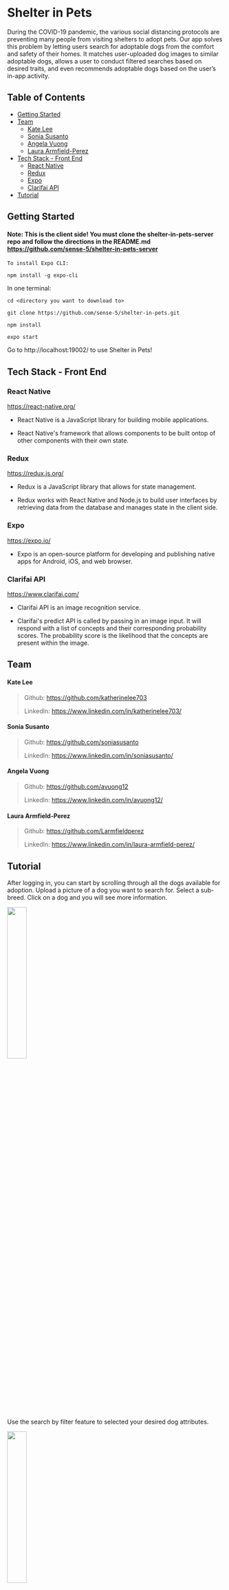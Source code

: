 # Shelter in Pets

During the COVID-19 pandemic, the various social distancing protocols are preventing many people from visiting shelters to adopt pets. Our app solves this problem by letting users search for adoptable dogs from the comfort and safety of their homes. It matches user-uploaded dog images to similar adoptable dogs, allows a user to conduct filtered searches based on desired traits, and even recommends adoptable dogs based on the user’s in-app activity.


## Table of Contents
- [Getting Started](#Getting-Started)
- [Team](#Team)
  - [Kate Lee](#Kate-Lee)
  - [Sonia Susanto](#Sonia-Susanto)
  - [Angela Vuong](#Angela-Vuong)
  - [Laura Armfield-Perez](#Laura-Armfield-Perez)
- [Tech Stack - Front End](#Tech-Stack---Front-End)
  - [React Native](#React-Native)
  - [Redux](#Redux)
  - [Expo](#Expo)
  - [Clarifai API](#Clarifai-API)	
- [Tutorial](#Tutorial)


## Getting Started

#### Note: This is the client side! You must clone the shelter-in-pets-server repo and follow the directions in the README.md https://github.com/sense-5/shelter-in-pets-server

```
To install Expo CLI:

npm install -g expo-cli
```

In one terminal:

```
cd <directory you want to download to>

git clone https://github.com/sense-5/shelter-in-pets.git

npm install

expo start
```

Go to http://localhost:19002/ to use Shelter in Pets!

## Tech Stack - Front End

### React Native

https://react-native.org/

- React Native is a JavaScript library for building mobile applications.

- React Native's framework that allows components to be built ontop of other components with their own state.

### Redux

https://redux.js.org/

- Redux is a JavaScript library that allows for state management.

- Redux works with React Native and Node.js to build user interfaces by retrieving data from the database and manages state in the client side.

### Expo

https://expo.io/

- Expo is an open-source platform for developing and publishing native apps for Android, iOS, and web browser. 

### Clarifai API

https://www.clarifai.com/

- Clarifai API is an image recognition service.

- Clarifai's predict API is called by passing in an image input. It will respond with a list of concepts and their corresponding probability scores. The probability score is the likelihood that the concepts are present within the image. 

## Team

#### Kate Lee

> Github: https://github.com/katherinelee703
>
> LinkedIn: https://www.linkedin.com/in/katherinelee703/

#### Sonia Susanto

> Github: https://github.com/soniasusanto
>
> LinkedIn: https://www.linkedin.com/in/soniasusanto/

#### Angela Vuong

> Github: https://github.com/avuong12
>
> LinkedIn: https://www.linkedin.com/in/avuong12/

#### Laura Armfield-Perez

> Github: https://github.com/Larmfieldperez
>
> LinkedIn: https://www.linkedin.com/in/laura-armfield-perez/

## Tutorial

After logging in, you can start by scrolling through all the dogs available for adoption. Upload a picture of a dog you want to search for. Select a sub-breed. Click on a dog and you will see more information.

<img src='https://github.com/sense-5/shelter-in-pets/blob/readme/assets/gif/browseAndSelect.gif' width='30%' height='30%' />

Use the search by filter feature to selected your desired dog attributes.

<img src='https://github.com/sense-5/shelter-in-pets/blob/readme/assets/gif/filterSearchAndLike.gif' width='30%' height='30%' />

Like a dog and you will see it on your list of Favorite Dogs.

<img src='https://github.com/sense-5/shelter-in-pets/blob/readme/assets/gif/likeAndFavorites.gif' width='30%' height='30%' />

Click on "recommendations" and you can swipe through dogs recommended to you base on your view and like history. Once you have found your dog, you can contact the shelter via email, phone, or get the shelter location.

<img src='https://github.com/sense-5/shelter-in-pets/blob/readme/assets/gif/recAndFinalPick.gif' width='30%' height='30%' />
